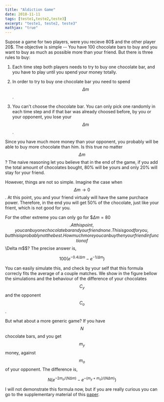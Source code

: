 ```yaml
---
title: "Aldiction Game"	
date: 2018-11-11
tags: [teste1,teste2,teste3]
excerpt: "teste1, teste2, teste3"
mathjax: "true"
---
```




Supose a game for two players, were you recieve 80$ and the other player 20$. 
The objective is simple -- You have 100 chocolate bars to buy and you want to buy as much 
as possible more than your friend. But there is three rules to buy:

1. Each time step both players needs to try to buy one chocolate bar, and you have to play until you spend your money totally. 

2. In order to try to buy one chocolate bar you need to spend $$\Delta m$$. 

3. You can't choose the chocolate bar. You can only pick one randomly in each time step and 
if that bar was already choosed before, by you or your opponent, you lose your $$\Delta m$$.

Since you have much more money than your opponent, you probably will be able to buy more chocolate
than him. Is this true no matter $$\Delta m$$? The naive reasoning let you believe that in the end of the game,
if you add the total amount of chocolates bought, 80% will be yours and only 20% will stay for your friend. 

However, things are not so simple. Imagine the case when $$\Delta m \to 0$$. At this point, you and 
your friend virtualy will have the same purchace power. Therefore, in the end you will get 50% of the chocolate,
just like your frient, which is not good for you. 

For the other extreme you can only go for $$\Delta m = 80$ $$. At this point, you can buy one chocolate bar
and your friend none. This is good for you, but this is probably not the best. How much more you can 
buy then your friend in function of $$\Delta m$$? The precise answer is,

$$100 (e^{-0.4/\Delta m} - e^{-1/\Delta m})$$

 
You can easily simulate this, and check by your self that this formula correcly fits 
the average of a couple matches. We show in the figure bellow the simulations and 
the behaviour of the difference of your chocolates $$C_y$$ and the opponent $$C_o$$.

<!--INSERT FIGURE HERE -->


But what about a more generic game? If you have $$N$$ chocolate bars, and you get 
$$m_y$$ money, against $$m_o$$ of your opponent. The difference is,


$$N (e^{-2m_o/(N \Delta m)} - e^{-(m_y+m_o)/(N \Delta m)})$$


I will not demonstrate this formula now, but if you are really curious you can go 
to the supplementary material of this [paper](https://journals.plos.org/plosone/article?id=10.1371/journal.pone.0201654).  







<!--# H1 opa-->

<!--## H2 opa-->

<!--### H3 opa-->

<!--opaopaoapoapoapaopoap.-->

<!--here is some *italics*. -->

<!--asjkahsj **opaopaopa** hdasjdha.-->

<!--heheheh:-->
<!--* 111-->
<!--+ 222-->
<!--- 333-->

<!--Python code block:-->

<!--```python-->
<!--		import numpy as np-->
<!--		def test_function(x,y):-->
<!--			z = np.sum(x,y)-->
<!--			return z-->
<!--```-->

<!--math:-->

<!--$$x^3=y^3+z^3$$-->




